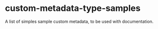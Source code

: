 # custom-metadata-type-samples
A list of simples sample custom metadata, to be used with documentation.
